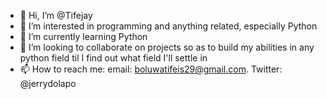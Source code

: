 - 👋 Hi, I’m @Tifejay
- 👀 I’m interested in programming and anything related, especially Python
- 🌱 I’m currently learning Python
- 💞️ I’m looking to collaborate on projects so as to build my abilities in any python field til I find out what field I'll settle in
- 📫 How to reach me: email: boluwatifeis29@gmail.com. Twitter: @jerrydolapo

<!---
Tifejay/Tifejay is a ✨ special ✨ repository because its `README.md` (this file) appears on your GitHub profile.
You can click the Preview link to take a look at your changes.
--->
